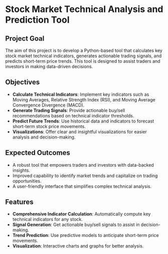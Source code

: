 # Stock Market Technical Analysis and Prediction Tool

## Project Goal
The aim of this project is to develop a Python-based tool that calculates key stock market technical indicators, generates actionable trading signals, and predicts short-term price trends. This tool is designed to assist traders and investors in making data-driven decisions.

## Objectives
- **Calculate Technical Indicators**: Implement key indicators such as Moving Averages, Relative Strength Index (RSI), and Moving Average Convergence Divergence (MACD).
- **Generate Trading Signals**: Provide actionable buy/sell recommendations based on technical indicator thresholds.
- **Predict Future Trends**: Use historical data and indicators to forecast short-term stock price movements.
- **Visualizations**: Offer clear and insightful visualizations for easier analysis and decision-making.

## Expected Outcomes
- A robust tool that empowers traders and investors with data-backed insights.
- Improved capability to identify market trends and capitalize on trading opportunities.
- A user-friendly interface that simplifies complex technical analysis.

## Features
- **Comprehensive Indicator Calculation**: Automatically compute key technical indicators for any stock.
- **Signal Generation**: Get actionable buy/sell signals to assist in decision-making.
- **Trend Prediction**: Use predictive models to anticipate short-term price movements.
- **Visualization**: Interactive charts and graphs for better analysis.
